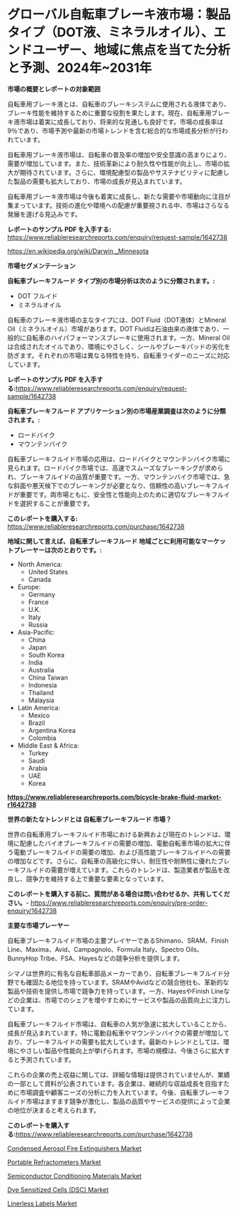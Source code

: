 <p><h1>グローバル自転車ブレーキ液市場：製品タイプ（DOT液、ミネラルオイル）、エンドユーザー、地域に焦点を当てた分析と予測、2024年~2031年</h1></p><p><strong>市場の概要とレポートの対象範囲</strong></p>
<p><p>自転車用ブレーキ液とは、自転車のブレーキシステムに使用される液体であり、ブレーキ性能を維持するために重要な役割を果たします。現在、自転車用ブレーキ液市場は着実に成長しており、将来的な見通しも良好です。市場の成長率は9％であり、市場予測や最新の市場トレンドを含む総合的な市場成長分析が行われています。</p><p>自転車用ブレーキ液市場は、自転車の普及率の増加や安全意識の高まりにより、需要が増加しています。また、技術革新により耐久性や性能が向上し、市場の拡大が期待されています。さらに、環境配慮型の製品やサステナビリティに配慮した製品の需要も拡大しており、市場の成長が見込まれています。</p><p>自転車用ブレーキ液市場は今後も着実に成長し、新たな需要や市場動向に注目が集まっています。技術の進化や環境への配慮が重要視される中、市場はさらなる発展を遂げる見込みです。</p></p>
<p><strong>レポートのサンプル PDF を入手する:</strong> <a href="https://www.reliableresearchreports.com/enquiry/request-sample/1642738">https://www.reliableresearchreports.com/enquiry/request-sample/1642738</a></p>
<p><a href="https://en.wikipedia.org/wiki/Darwin,_Minnesota">https://en.wikipedia.org/wiki/Darwin,_Minnesota</a></p>
<p><strong>市場セグメンテーション</strong></p>
<p><strong>自転車ブレーキフルード タイプ別の市場分析は次のように分類されます。:</strong></p>
<p><ul><li>DOT フルイド</li><li>ミネラルオイル</li></ul></p>
<p><p>自転車のブレーキ液市場の主なタイプには、DOT Fluid（DOT液体）とMineral Oil（ミネラルオイル）市場があります。DOT Fluidは石油由来の液体であり、一般的に自転車のハイパフォーマンスブレーキに使用されます。一方、Mineral Oilは合成されたオイルであり、環境にやさしく、シールやブレーキパッドの劣化を防ぎます。それぞれの市場は異なる特性を持ち、自転車ライダーのニーズに対応しています。</p></p>
<p><strong>レポートのサンプル PDF を入手する:</strong><a href="https://www.reliableresearchreports.com/enquiry/request-sample/1642738">https://www.reliableresearchreports.com/enquiry/request-sample/1642738</a></p>
<p><strong> 自転車ブレーキフルード アプリケーション別の市場産業調査は次のように分類されます。:</strong></p>
<p><ul><li>ロードバイク</li><li>マウンテンバイク</li></ul></p>
<p><p>自転車ブレーキフルイド市場の応用は、ロードバイクとマウンテンバイク市場に見られます。ロードバイク市場では、高速でスムーズなブレーキングが求められ、ブレーキフルイドの品質が重要です。一方、マウンテンバイク市場では、急な斜面や悪天候下でのブレーキングが必要となり、信頼性の高いブレーキフルイドが重要です。両市場ともに、安全性と性能向上のために適切なブレーキフルイドを選択することが重要です。</p></p>
<p><strong>このレポートを購入する:</strong> <a href="https://www.reliableresearchreports.com/purchase/1642738">https://www.reliableresearchreports.com/purchase/1642738</a></p>
<p><strong>地域に関して言えば、自転車ブレーキフルード 地域ごとに利用可能なマーケットプレーヤーは次のとおりです。:</strong></p>
<p><ul>
    <li>
        North America:
        <ul>
            <li>United States</li>
            <li>Canada</li>
        </ul>
    </li>
    <li>
        Europe:
        <ul>
            <li>Germany</li>
            <li>France</li>
            <li>U.K.</li>
            <li>Italy</li>
            <li>Russia</li>
        </ul>
    </li>
    <li>
        Asia-Pacific:
        <ul>
            <li>China</li>
            <li>Japan</li>
            <li>South Korea</li>
            <li>India</li>
            <li>Australia</li>
            <li>China Taiwan</li>
            <li>Indonesia</li>
            <li>Thailand</li>
            <li>Malaysia</li>
        </ul>
    </li>
    <li>
        Latin America:
        <ul>
            <li>Mexico</li>
            <li>Brazil</li>
            <li>Argentina Korea</li>
            <li>Colombia</li>
        </ul>
    </li>
    <li>
        Middle East & Africa:
        <ul>
            <li>Turkey</li>
            <li>Saudi</li>
            <li>Arabia</li>
            <li>UAE</li>
            <li>Korea</li>
        </ul>
    </li>
    </ul></p>
<p><strong><a href="https://www.reliableresearchreports.com/bicycle-brake-fluid-market-r1642738">https://www.reliableresearchreports.com/bicycle-brake-fluid-market-r1642738</a></strong></p>
<p><strong>世界の新たなトレンドとは 自転車ブレーキフルード 市場？</strong></p>
<p><p>世界の自転車用ブレーキフルイド市場における新興および現在のトレンドは、環境に配慮したバイオブレーキフルイドの需要の増加、電動自転車市場の拡大に伴う電動ブレーキフルイドの需要の増加、および高性能ブレーキフルイドへの需要の増加などです。さらに、自転車の高級化に伴い、耐圧性や耐熱性に優れたブレーキフルイドの需要が増えています。これらのトレンドは、製造業者が製品を改良し、競争力を維持する上で重要な要素となっています。</p></p>
<p><strong>このレポートを購入する前に、質問がある場合は問い合わせるか、共有してください。</strong>- <a href="https://www.reliableresearchreports.com/enquiry/pre-order-enquiry/1642738">https://www.reliableresearchreports.com/enquiry/pre-order-enquiry/1642738</a></p>
<p><strong>主要な市場プレーヤー</strong></p>
<p><p>自転車ブレーキフルイド市場の主要プレイヤーであるShimano、SRAM、Finish Line、Maxima、Avid、Campagnolo、Formula Italy、Spectro Oils、BunnyHop Tribe、FSA、Hayesなどの競争分析を提供します。 </p><p>シマノは世界的に有名な自転車部品メーカーであり、自転車ブレーキフルイド分野でも確固たる地位を持っています。SRAMやAvidなどの競合他社も、革新的な製品や技術を提供し市場で競争力を持っています。一方、HayesやFinish Lineなどの企業は、市場でのシェアを増やすためにサービスや製品の品質向上に注力しています。</p><p>自転車ブレーキフルイド市場は、自転車の人気が急速に拡大していることから、成長が見込まれています。特に電動自転車やマウンテンバイクの需要が増加しており、ブレーキフルイドの需要も拡大しています。最新のトレンドとしては、環境にやさしい製品や性能向上が挙げられます。市場の規模は、今後さらに拡大すると予測されています。</p><p>これらの企業の売上収益に関しては、詳細な情報は提供されていませんが、業績の一部として資料が公表されています。各企業は、継続的な収益成長を目指すために市場調査や顧客ニーズの分析に力を入れています。今後、自転車ブレーキフルイド市場はますます競争が激化し、製品の品質やサービスの提供によって企業の地位が決まると考えられます。</p></p>
<p><strong>このレポートを購入する:</strong><a href="https://www.reliableresearchreports.com/purchase/1642738">https://www.reliableresearchreports.com/purchase/1642738</a></p>
<p><p><a href="https://medium.com/@colin.burgess8756/condensed-aerosol-fire-extinguishers-market-trends-and-analysis-opportunities-and-challenges-for-56f0712e0e9b?postPublishedType=initial">Condensed Aerosol Fire Extinguishers Market</a></p><p><a href="https://github.com/LeilaniWyman2021/Market-Research-Report-List-2/blob/main/portable-refractometers-market.md">Portable Refractometers Market</a></p><p><a href="https://www.linkedin.com/pulse/semiconductor-conditioning-materials-market-share-new-trends-analysis-ft3pe">Semiconductor Conditioning Materials Market</a></p><p><a href="https://issuu.com/reportprime-2/docs/dye-sensitized-cells-dsc-market-size-2030.pptx">Dye Sensitized Cells (DSC) Market</a></p><p><a href="https://www.linkedin.com/pulse/linerless-labels-market-share-new-trends-analysis-its-type-application-slsuc">Linerless Labels Market</a></p></p>